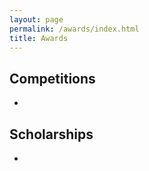 ```yaml
---
layout: page
permalink: /awards/index.html
title: Awards
---
```


## Competitions

- 

## Scholarships

- 

<br>
